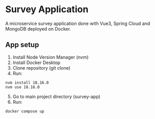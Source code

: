 # Survey Application
A microservice survey application done with Vue3, Spring Cloud and MongoDB deployed on Docker.

## App setup
1. Install Node Version Manager (nvm)
2. Install Docker Desktop
3. Clone repository (git clone)
4. Run:
```
nvm install 18.16.0
nvm use 18.16.0
```
5. Go to main project directory (survey-app)
6. Run:

```
docker compose up
```